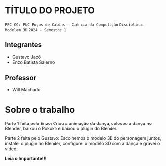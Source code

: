 # TÍTULO DO PROJETO

`PPC-CC: PUC Poços de Caldas - Ciência da Computação`
`Disciplina: Modelam 3D`
`2024 - Semestre 1`

## Integrantes

- Gustavo Jacó 
- Enzo Batista Salerno

## Professor

- Will Machado

# Sobre o trabalho

Parte 1 feita pelo Enzo:
  Criou a animação da dança, colocou a dança no Blender, baixou o Rokoko e baixou o plugin do Blender.


Parte 2 feita pelo Gustavo:
  Escolhemos o modelo 3D do personagem juntos, instalei o plugin no Blender, configurei o modelo 3D com a dança e gravei o vídeo. 

**Leia o Importante!!!**
